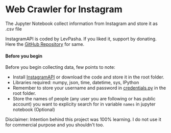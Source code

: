 # Web Crawler for Instagram

The Jupyter Notebook collect information from Instagram and store it as .csv file

InstagramAPI is coded by LevPasha. If you liked it, support by donating. Here the [GitHub Repository](https://github.com/LevPasha/Instagram-API-python) for same.

#### Before you begin

Before you begin collecting data, few points to note:

- Install [InstagramAPI](https://github.com/LevPasha/Instagram-API-python) or download the code and store it in the root folder.
- Libraries required: numpy, json, time, datetime, sys, IPython
- Remember to store your username and password in [credentials.py](./credentials.py) in the root folder.
- Store the names of people (any user you are following or has public account) you want to explicity search for in variable `names` in jupyter notebook (Optional) 

Disclaimer: Intention behind this project was 100% learning. I do not use it for commercial purpose and you shouldn't too.